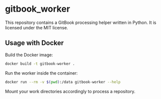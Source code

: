 # gitbook_worker

This repository contains a GitBook processing helper written in Python. It is licensed under the MIT license.

## Usage with Docker

Build the Docker image:

```bash
docker build -t gitbook-worker .
```

Run the worker inside the container:

```bash
docker run --rm -v $(pwd):/data gitbook-worker --help
```

Mount your work directories accordingly to process a repository.
